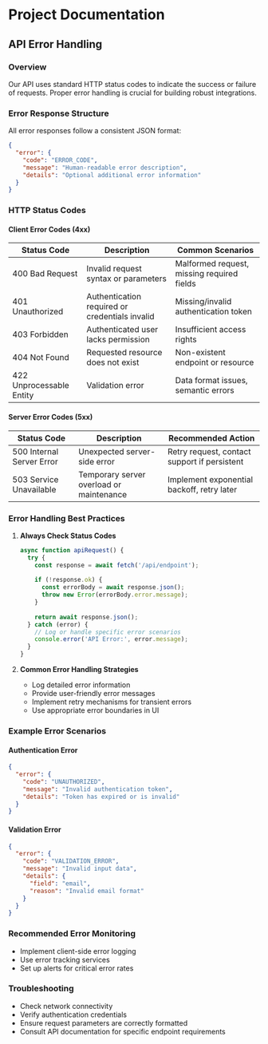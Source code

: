 # Project Documentation

## API Error Handling

### Overview
Our API uses standard HTTP status codes to indicate the success or failure of requests. Proper error handling is crucial for building robust integrations.

### Error Response Structure
All error responses follow a consistent JSON format:

```json
{
  "error": {
    "code": "ERROR_CODE",
    "message": "Human-readable error description",
    "details": "Optional additional error information"
  }
}
```

### HTTP Status Codes

#### Client Error Codes (4xx)
| Status Code | Description | Common Scenarios |
|------------|-------------|-----------------|
| 400 Bad Request | Invalid request syntax or parameters | Malformed request, missing required fields |
| 401 Unauthorized | Authentication required or credentials invalid | Missing/invalid authentication token |
| 403 Forbidden | Authenticated user lacks permission | Insufficient access rights |
| 404 Not Found | Requested resource does not exist | Non-existent endpoint or resource |
| 422 Unprocessable Entity | Validation error | Data format issues, semantic errors |

#### Server Error Codes (5xx)
| Status Code | Description | Recommended Action |
|------------|-------------|---------------------|
| 500 Internal Server Error | Unexpected server-side error | Retry request, contact support if persistent |
| 503 Service Unavailable | Temporary server overload or maintenance | Implement exponential backoff, retry later |

### Error Handling Best Practices

1. **Always Check Status Codes**
   ```javascript
   async function apiRequest() {
     try {
       const response = await fetch('/api/endpoint');
       
       if (!response.ok) {
         const errorBody = await response.json();
         throw new Error(errorBody.error.message);
       }
       
       return await response.json();
     } catch (error) {
       // Log or handle specific error scenarios
       console.error('API Error:', error.message);
     }
   }
   ```

2. **Common Error Handling Strategies**
   - Log detailed error information
   - Provide user-friendly error messages
   - Implement retry mechanisms for transient errors
   - Use appropriate error boundaries in UI

### Example Error Scenarios

#### Authentication Error
```json
{
  "error": {
    "code": "UNAUTHORIZED",
    "message": "Invalid authentication token",
    "details": "Token has expired or is invalid"
  }
}
```

#### Validation Error
```json
{
  "error": {
    "code": "VALIDATION_ERROR",
    "message": "Invalid input data",
    "details": {
      "field": "email",
      "reason": "Invalid email format"
    }
  }
}
```

### Recommended Error Monitoring
- Implement client-side error logging
- Use error tracking services
- Set up alerts for critical error rates

### Troubleshooting
- Check network connectivity
- Verify authentication credentials
- Ensure request parameters are correctly formatted
- Consult API documentation for specific endpoint requirements